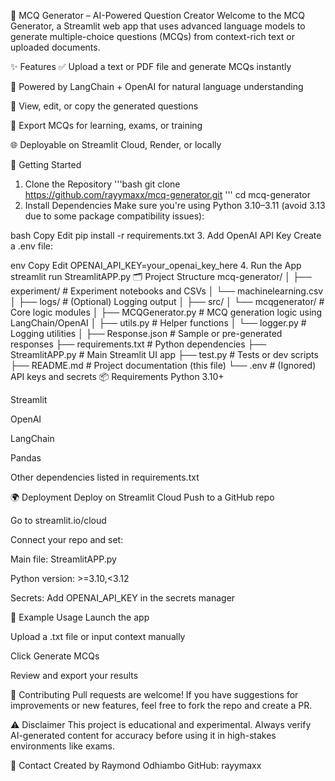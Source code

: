 📘 MCQ Generator – AI-Powered Question Creator
Welcome to the MCQ Generator, a Streamlit web app that uses advanced language models to generate multiple-choice questions (MCQs) from context-rich text or uploaded documents.

✨ Features
✅ Upload a text or PDF file and generate MCQs instantly

🤖 Powered by LangChain + OpenAI for natural language understanding

📄 View, edit, or copy the generated questions

💾 Export MCQs for learning, exams, or training

🌐 Deployable on Streamlit Cloud, Render, or locally

🚀 Getting Started
1. Clone the Repository
'''bash
git clone https://github.com/rayymaxx/mcq-generator.git
'''
cd mcq-generator
3. Install Dependencies
Make sure you're using Python 3.10–3.11 (avoid 3.13 due to some package compatibility issues):

bash
Copy
Edit
pip install -r requirements.txt
3. Add OpenAI API Key
Create a .env file:

env
Copy
Edit
OPENAI_API_KEY=your_openai_key_here
4. Run the App
streamlit run StreamlitAPP.py
🗂 Project Structure
mcq-generator/
│
├── experiment/                # Experiment notebooks and CSVs
│   └── machinelearning.csv
│
├── logs/                     # (Optional) Logging output
│
├── src/
│   └── mcqgenerator/         # Core logic modules
│       ├── MCQGenerator.py   # MCQ generation logic using LangChain/OpenAI
│       ├── utils.py          # Helper functions
│       └── logger.py         # Logging utilities
│
├── Response.json             # Sample or pre-generated responses
├── requirements.txt          # Python dependencies
├── StreamlitAPP.py           # Main Streamlit UI app
├── test.py                   # Tests or dev scripts
├── README.md                 # Project documentation (this file)
└── .env                      # (Ignored) API keys and secrets
📦 Requirements
Python 3.10+

Streamlit

OpenAI

LangChain

Pandas

Other dependencies listed in requirements.txt

🌍 Deployment
Deploy on Streamlit Cloud
Push to a GitHub repo

Go to streamlit.io/cloud

Connect your repo and set:

Main file: StreamlitAPP.py

Python version: >=3.10,<3.12

Secrets: Add OPENAI_API_KEY in the secrets manager

🧪 Example Usage
Launch the app

Upload a .txt file or input context manually

Click Generate MCQs

Review and export your results

🤝 Contributing
Pull requests are welcome! If you have suggestions for improvements or new features, feel free to fork the repo and create a PR.

⚠️ Disclaimer
This project is educational and experimental. Always verify AI-generated content for accuracy before using it in high-stakes environments like exams.

📧 Contact
Created by Raymond Odhiambo
GitHub: rayymaxx

